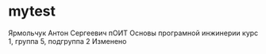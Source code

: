 # mytest
Ярмольчук 
Антон
Сергеевич
пОИТ
Основы програмной инжинерии
курс 1, группа 5, подгруппа 2
Изменено
